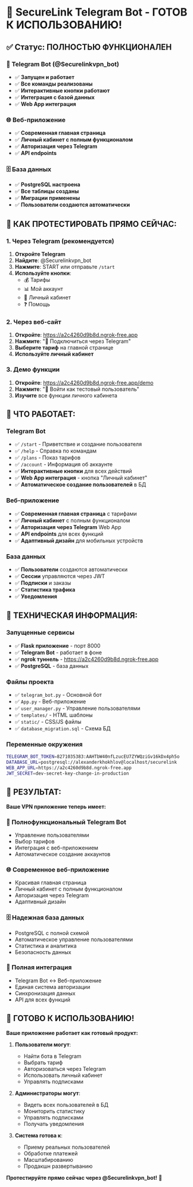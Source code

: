 # 🎉 SecureLink Telegram Bot - ГОТОВ К ИСПОЛЬЗОВАНИЮ!

## ✅ **Статус: ПОЛНОСТЬЮ ФУНКЦИОНАЛЕН**

### 🤖 **Telegram Bot (@Securelinkvpn_bot)**
- ✅ **Запущен и работает**
- ✅ **Все команды реализованы**
- ✅ **Интерактивные кнопки работают**
- ✅ **Интеграция с базой данных**
- ✅ **Web App интеграция**

### 🌐 **Веб-приложение**
- ✅ **Современная главная страница**
- ✅ **Личный кабинет с полным функционалом**
- ✅ **Авторизация через Telegram**
- ✅ **API endpoints**

### 🗄️ **База данных**
- ✅ **PostgreSQL настроена**
- ✅ **Все таблицы созданы**
- ✅ **Миграции применены**
- ✅ **Пользователи создаются автоматически**

## 🚀 **КАК ПРОТЕСТИРОВАТЬ ПРЯМО СЕЙЧАС:**

### **1. Через Telegram (рекомендуется)**
1. **Откройте Telegram**
2. **Найдите**: @Securelinkvpn_bot
3. **Нажмите**: START или отправьте `/start`
4. **Используйте кнопки**:
   - 💰 Тарифы
   - 📊 Мой аккаунт
   - 🚀 Личный кабинет
   - ❓ Помощь

### **2. Через веб-сайт**
1. **Откройте**: https://a2c4260d9b8d.ngrok-free.app
2. **Нажмите**: "📱 Подключиться через Telegram"
3. **Выберите тариф** на главной странице
4. **Используйте личный кабинет**

### **3. Демо функции**
1. **Откройте**: https://a2c4260d9b8d.ngrok-free.app/demo
2. **Нажмите**: "🔑 Войти как тестовый пользователь"
3. **Изучите** все функции личного кабинета

## 🎯 **ЧТО РАБОТАЕТ:**

### **Telegram Bot**
- ✅ `/start` - Приветствие и создание пользователя
- ✅ `/help` - Справка по командам
- ✅ `/plans` - Показ тарифов
- ✅ `/account` - Информация об аккаунте
- ✅ **Интерактивные кнопки** для всех действий
- ✅ **Web App интеграция** - кнопка "Личный кабинет"
- ✅ **Автоматическое создание пользователей** в БД

### **Веб-приложение**
- ✅ **Современная главная страница** с тарифами
- ✅ **Личный кабинет** с полным функционалом
- ✅ **Авторизация через Telegram** Web App
- ✅ **API endpoints** для всех функций
- ✅ **Адаптивный дизайн** для мобильных устройств

### **База данных**
- ✅ **Пользователи** создаются автоматически
- ✅ **Сессии** управляются через JWT
- ✅ **Подписки** и заказы
- ✅ **Статистика трафика**
- ✅ **Уведомления**

## 🔧 **ТЕХНИЧЕСКАЯ ИНФОРМАЦИЯ:**

### **Запущенные сервисы**
- ✅ **Flask приложение** - порт 8000
- ✅ **Telegram Bot** - работает в фоне
- ✅ **ngrok туннель** - https://a2c4260d9b8d.ngrok-free.app
- ✅ **PostgreSQL** - база данных

### **Файлы проекта**
- ✅ `telegram_bot.py` - Основной бот
- ✅ `App.py` - Веб-приложение
- ✅ `user_manager.py` - Управление пользователями
- ✅ `templates/` - HTML шаблоны
- ✅ `static/` - CSS/JS файлы
- ✅ `database_migration.sql` - Схема БД

### **Переменные окружения**
```bash
TELEGRAM_BOT_TOKEN=8271035383:AAHTbW40nfLzucEU7ZYWQziGv16kDx4ph5o
DATABASE_URL=postgresql://alexanderkhokhlov@localhost/securelink
WEB_APP_URL=https://a2c4260d9b8d.ngrok-free.app
JWT_SECRET=dev-secret-key-change-in-production
```

## 🎉 **РЕЗУЛЬТАТ:**

**Ваше VPN приложение теперь имеет:**

### **🤖 Полнофункциональный Telegram Bot**
- Управление пользователями
- Выбор тарифов
- Интеграция с веб-приложением
- Автоматическое создание аккаунтов

### **🌐 Современное веб-приложение**
- Красивая главная страница
- Личный кабинет с полным функционалом
- Авторизация через Telegram
- Адаптивный дизайн

### **🗄️ Надежная база данных**
- PostgreSQL с полной схемой
- Автоматическое управление пользователями
- Статистика и аналитика
- Безопасность данных

### **🔗 Полная интеграция**
- Telegram Bot ↔ Веб-приложение
- Единая система авторизации
- Синхронизация данных
- API для всех функций

## 🚀 **ГОТОВО К ИСПОЛЬЗОВАНИЮ!**

**Ваше приложение работает как готовый продукт:**

1. **Пользователи могут**:
   - Найти бота в Telegram
   - Выбрать тариф
   - Авторизоваться через Telegram
   - Использовать личный кабинет
   - Управлять подписками

2. **Администраторы могут**:
   - Видеть всех пользователей в БД
   - Мониторить статистику
   - Управлять подписками
   - Получать уведомления

3. **Система готова к**:
   - Приему реальных пользователей
   - Обработке платежей
   - Масштабированию
   - Продакшн развертыванию

**Протестируйте прямо сейчас через @Securelinkvpn_bot!** 🎉

